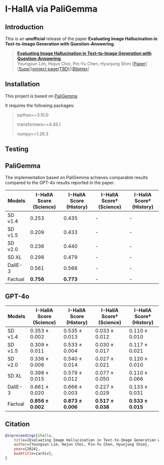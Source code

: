 # I-HallA via PaliGemma

[//]: # ([![PWC]&#40;https://img.shields.io/endpoint.svg?url=https://paperswithcode.com/badge/aligning-bag-of-regions-for-open-vocabulary/open-vocabulary-object-detection-on-mscoco&#41;]&#40;https://paperswithcode.com/sota/open-vocabulary-object-detection-on-mscoco?p=aligning-bag-of-regions-for-open-vocabulary&#41;)

## Introduction

This is an **unofficial** release of the paper **Evaluating Image Hallucination in Text-to-Image Generation with Question-Answering**.

> [**Evaluating Image Hallucination in Text-to-Image Generation with Question-Answering**](https://arxiv.org/abs/2409.12784),            
> Youngsun Lim, Hojun Choi, Pin-Yu Chen, Hyunjung Shim
> [[Paper](https://arxiv.org/abs/2409.12784)][[Supp](https://arxiv.org/abs/2409.12784)][[project page(TBD)](https://github.com/hchoi256/evaluate-hallucination-PaliGemma)][[Bibetex](https://github.com/hchoi256/evaluate-hallucination-PaliGemma#Citation)]


## Installation

This project is based on [PaliGemma](https://huggingface.co/docs/transformers/main/en/model_doc/paligemma)

It requires the following packages:

> python==3.10.0
> 
> transformers==4.45.1
> 
> numpy==1.26.3


## Testing

## PaliGemma
The implementation based on PaliGemma achieves comparable results compared to the GPT-4o results reported in the paper.

| Models   | I-HallA Score (Science)      | I-HallA Score (History)      | I-HallA Score† (Science)     | I-HallA Score† (History)    |
|----------|------------------------------|------------------------------|------------------------------|-----------------------------|
| SD v1.4  | 0.253                        | 0.435                        | -                            | -                           |
| SD v1.5  | 0.209                        | 0.433                        | -                            | -                           |
| SD v2.0  | 0.236                        | 0.440                        | -                            | -                           |
| SD XL    | 0.298                        | 0.479                        | -                            | -                           |
| DallE-3  | 0.561                        | 0.566                        | -                            | -                           |
| Factual  | **0.756**                    | **0.773**                    | -                            | -                           |

## GPT-4o
| Models   | I-HallA Score (Science)      | I-HallA Score (History)      | I-HallA Score† (Science)     | I-HallA Score† (History)    |
|----------|------------------------------|------------------------------|------------------------------|-----------------------------|
| SD v1.4  | 0.353 ± 0.002                | 0.535 ± 0.013                | 0.033 ± 0.012                | 0.110 ± 0.010               |
| SD v1.5  | 0.309 ± 0.011                | 0.533 ± 0.004                | 0.030 ± 0.017                | 0.117 ± 0.021               |
| SD v2.0  | 0.336 ± 0.006                | 0.540 ± 0.014                | 0.027 ± 0.021                | 0.120 ± 0.010               |
| SD XL    | 0.398 ± 0.015                | 0.579 ± 0.012                | 0.077 ± 0.050                | 0.110 ± 0.066               |
| DallE-3  | 0.661 ± 0.020                | 0.666 ± 0.003                | 0.227 ± 0.029                | 0.133 ± 0.031               |
| Factual  | **0.856 ± 0.002**            | **0.873 ± 0.006**            | **0.517 ± 0.038**            | **0.533 ± 0.015**           |

## Citation

```bibtex
@inproceedings{ihalla,
    title={Evaluating Image Hallucination in Text-to-Image Generation with Question-Answering},
    author={Youngsun Lim, Hojun Choi, Pin-Yu Chen, Hyunjung Shim},
    year={2024},
    booktitle={arXiv},
}
```

